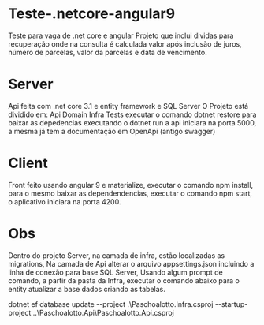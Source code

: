 # Teste-.netcore-angular9
Teste para vaga de .net core e angular 
Projeto que inclui dividas para recuperação onde na consulta é calculada valor após inclusão de juros,
número de parcelas, valor da parcelas e data de vencimento.


# Server
Api feita com .net core 3.1 e entity framework e SQL Server
O Projeto está dividido em: 
 Api 
 Domain
 Infra
 Tests
 executar o comando dotnet restore para baixar as depedencias
 executando o dotnet run a api iniciara na porta 5000, a mesma já tem a documentação em OpenApi (antigo swagger)

 # Client
 Front feito usando angular 9 e materialize, executar o comando npm install, para o mesmo baixar 
 as dependendencias, executar o comando npm start, o aplicativo iniciara na porta 4200.

 # Obs
Dentro do projeto Server, na camada de infra, estão localizadas as migrations,
Na camada de Api alterar o arquivo appsettings.json incluindo a linha de conexão para base SQL Server,
Usando algum prompt de comando, a partir da pasta da Infra, executar o comando abaixo para o entity
atualizar a base dados criando as tabelas.

dotnet ef database update --project .\Paschoalotto.Infra.csproj --startup-project ..\Paschoalotto.Api\Paschoalotto.Api.csproj